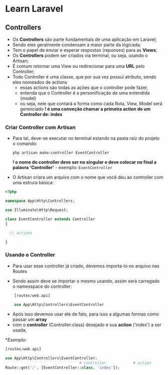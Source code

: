 # Learn Laravel


## Controllers 

+ Os **Controllers** são parte fundamentais de uma aplicação em Laravel;
+ Sendo eles geralmente condensam a maior parte da lógicada;
+ Tem o papel de enviar e esperar respostas (reponses) para as **Views**;
+ Os **Controllers** podem ser criados via terminal, ou seja, usando o Artisan;
+ É comum retornar uma View ou redirecionar para uma **URL** pelo Controller;
+ Todo Controller é uma classe, que por sua vez possuí atributo, sendo eles nomeados de actions
	+ essas actions são todas as ações que o controller pode fazer, 
	+ entenda que o Controller é a personificação de uma entendida (model)
	+ ou seja, nele que contará a forma como cada Rota, View, Model será gerenciado 
	**! é uma conveção chamar a primeira action de um Controller de: index**

### Criar Controller com Artisan

- Para tal, deve-se executar no terminal estando na pasta raiz do projeto o comando:

	`php artisan make:controller EventController`

	**! o nome do controller deve ser no singular e deve colocar no final a palavra 'Controller'**
		- exemplo: `EventController`

- O Artisan criara um arquivo com o nome que você deu ao controller com uma estrura básica:
```php
<?php

namespace App\Http\Controllers;

use Illuminate\Http\Request;

class EventController extends Controller
{

  // actions

}
```

### Usando o Controller

- Para usar esse controller já criado, devemos importa-lo no arquivo nas Routes 

- Sendo assim deve se importar o mesmo usando, assim será carregado o namesspace do controller: 
```php 
	[routes/web.api]

	use App\Http\Controllers\EventController
```

- Após isso devemos usar ele de fato, para isso a algumas formas como passar um **array**
- com o **controller** (Controller:class) desejado e sua **action** ('index') a ser usada;

**Exemplo:*
```php
[routes/web.api]

use App\Http\Controllers\EventController;
								 # controller            # action
Route::get('/', [EventController::class, 'index']);
```

